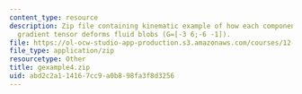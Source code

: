 ```yaml
---
content_type: resource
description: Zip file containing kinematic example of how each component of the velocity
  gradient tensor deforms fluid blobs (G=[-3 6;-6 -1]).
file: https://ol-ocw-studio-app-production.s3.amazonaws.com/courses/12-800-fluid-dynamics-of-the-atmosphere-and-ocean-fall-2004/abd2c2a114167cc9a0b898fa3f8d3256_gexample4.zip
file_type: application/zip
resourcetype: Other
title: gexample4.zip
uid: abd2c2a1-1416-7cc9-a0b8-98fa3f8d3256
---
```

